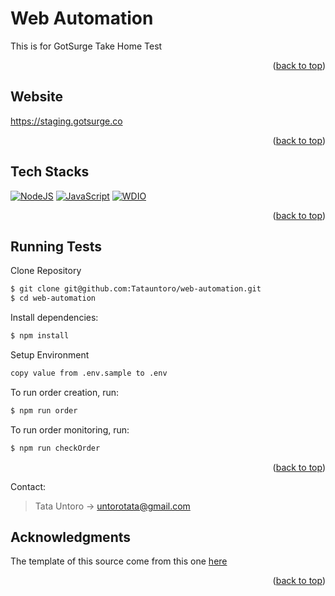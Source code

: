 # Web Automation

This is for GotSurge Take Home Test

<p align="right">(<a href="#top">back to top</a>)</p>

<!-- SAMPLE API -->

## Website

https://staging.gotsurge.co

<p align="right">(<a href="#top">back to top</a>)</p>

<!-- TECH STACKS -->

## Tech Stacks

[![NodeJS][NodeJS]][NodeJS-url]
[![JavaScript][JavaScript]][JavaScript-url]
[![WDIO][WDIO]][WDIO-url]

<p align="right">(<a href="#top">back to top</a>)</p>

<!-- RUNNING API AUTOMATION TESTS -->

## Running Tests

Clone Repository

```sh
$ git clone git@github.com:Tatauntoro/web-automation.git
$ cd web-automation
```

Install dependencies:

```sh
$ npm install
```

Setup Environment

```sh
copy value from .env.sample to .env
```

To run order creation, run:

```sh
$ npm run order
```
To run order monitoring, run:

```sh
$ npm run checkOrder
```

<p align="right">(<a href="#top">back to top</a>)</p>

<!-- CONTACT -->

Contact:

> Tata Untoro -> untorotata@gmail.com

## Acknowledgments

The template of this source come from this one [here](https://github.com/othneildrew/Best-README-Template)

<p align="right">(<a href="#top">back to top</a>)</p>

<!-- MARKDOWN LINKS & IMAGES -->
<!-- https://www.markdownguide.org/basic-syntax/#reference-style-links -->

[JavaScript-url]: https://js.org/
[NodeJS-url]: https://nodejs.org/
[WDIO-url]: https://webdriver.io/
[JavaScript]: https://img.shields.io/badge/JavaScript-F7DF1E?style=for-the-badge&logo=javascript&logoColor=black
[NodeJS]: https://img.shields.io/badge/Node.js-339933.svg?style=for-the-badge&logo=nodedotjs&logoColor=white
[WDIO]: https://img.shields.io/badge/-webdriverio-FF5733.svg?style=for-the-badge&logo=webdriverio&logoColor=white

